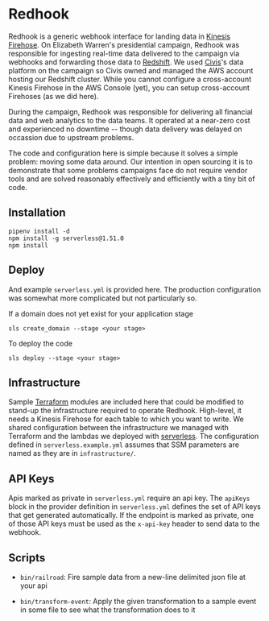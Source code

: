 # Redhook

Redhook is a generic webhook interface for landing data in [Kinesis Firehose](https://aws.amazon.com/kinesis/data-firehose/). On Elizabeth Warren's presidential campaign, Redhook was responsible for ingesting real-time data delivered to the campaign via webhooks and forwarding those data to [Redshift](https://aws.amazon.com/redshift/). We used [Civis](https://www.civisanalytics.com/)'s data platform on the campaign so Civis owned and managed the AWS account hosting our Redshift cluster. While you cannot configure a cross-account Kinesis Firehose in the AWS Console (yet), you can setup cross-account Firehoses (as we did here).

During the campaign, Redhook was responsible for delivering all financial data and web analytics to the data teams. It operated at a near-zero cost and experienced no downtime -- though data delivery was delayed on occassion due to upstream problems.

The code and configuration here is simple because it solves a simple problem: moving some data around. Our intention in open sourcing it is to demonstrate that some problems campaigns face do not require vendor tools and are solved reasonably effectively and efficiently with a tiny bit of code.

## Installation

    pipenv install -d
    npm install -g serverless@1.51.0
    npm install

## Deploy

And example `serverless.yml` is provided here. The production configuration was somewhat more complicated but not particularly so.

If a domain does not yet exist for your application stage

    sls create_domain --stage <your stage>

To deploy the code

    sls deploy --stage <your stage>

## Infrastructure

Sample [Terraform](https://www.terraform.io/) modules are included here that could be modified to stand-up the infrastructure required to operate Redhook. High-level, it needs a Kinesis Firehose for each table to which you want to write. We shared configuration between the infrastructure we managed with Terraform and the lambdas we deployed with [serverless](https://serverless.com/). The configuration defined in `serverless.example.yml` assumes that SSM parameters are named as they are in `infrastructure/`.

## API Keys

Apis marked as private in `serverless.yml` require an api key. The `apiKeys` block in the provider definition in `serverless.yml` defines the set of API keys that get generated automatically. If the endpoint is marked as private, one of those API keys must be used as the `x-api-key` header to send data to the webhook.

## Scripts

- `bin/railroad`: Fire sample data from a new-line delimited json file at your api

- `bin/transform-event`: Apply the given transformation to a sample event in some file to see what the transformation does to it
